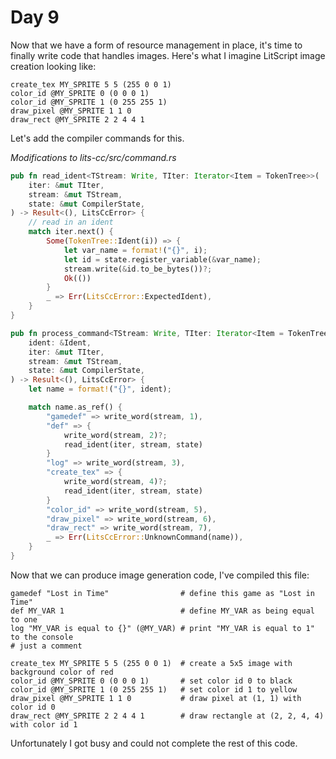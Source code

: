# Day 9

Now that we have a form of resource management in place, it's time to finally write code that handles images. Here's what I imagine LitScript image creation looking like:

```
create_tex MY_SPRITE 5 5 (255 0 0 1)
color_id @MY_SPRITE 0 (0 0 0 1)
color_id @MY_SPRITE 1 (0 255 255 1)
draw_pixel @MY_SPRITE 1 1 0
draw_rect @MY_SPRITE 2 2 4 4 1
```

Let's add the compiler commands for this.

*Modifications to lits-cc/src/command.rs*

```rust
pub fn read_ident<TStream: Write, TIter: Iterator<Item = TokenTree>>(
    iter: &mut TIter,
    stream: &mut TStream,
    state: &mut CompilerState,
) -> Result<(), LitsCcError> {
    // read in an ident
    match iter.next() {
        Some(TokenTree::Ident(i)) => {
            let var_name = format!("{}", i);
            let id = state.register_variable(&var_name);
            stream.write(&id.to_be_bytes())?;
            Ok(())
        }
        _ => Err(LitsCcError::ExpectedIdent),
    }
}

pub fn process_command<TStream: Write, TIter: Iterator<Item = TokenTree>>(
    ident: &Ident,
    iter: &mut TIter,
    stream: &mut TStream,
    state: &mut CompilerState,
) -> Result<(), LitsCcError> {
    let name = format!("{}", ident);

    match name.as_ref() {
        "gamedef" => write_word(stream, 1),
        "def" => {
            write_word(stream, 2)?;
            read_ident(iter, stream, state)
        }
        "log" => write_word(stream, 3),
        "create_tex" => {
            write_word(stream, 4)?;
            read_ident(iter, stream, state)
        }
        "color_id" => write_word(stream, 5),
        "draw_pixel" => write_word(stream, 6),
        "draw_rect" => write_word(stream, 7),
        _ => Err(LitsCcError::UnknownCommand(name)),
    }
}
```

Now that we can produce image generation code, I've compiled this file:

```
gamedef "Lost in Time"                # define this game as "Lost in Time"
def MY_VAR 1                          # define MY_VAR as being equal to one
log "MY_VAR is equal to {}" (@MY_VAR) # print "MY_VAR is equal to 1" to the console
# just a comment

create_tex MY_SPRITE 5 5 (255 0 0 1)  # create a 5x5 image with background color of red
color_id @MY_SPRITE 0 (0 0 0 1)       # set color id 0 to black
color_id @MY_SPRITE 1 (0 255 255 1)   # set color id 1 to yellow
draw_pixel @MY_SPRITE 1 1 0           # draw pixel at (1, 1) with color id 0
draw_rect @MY_SPRITE 2 2 4 4 1        # draw rectangle at (2, 2, 4, 4) with color id 1
```

Unfortunately I got busy and could not complete the rest of this code.
